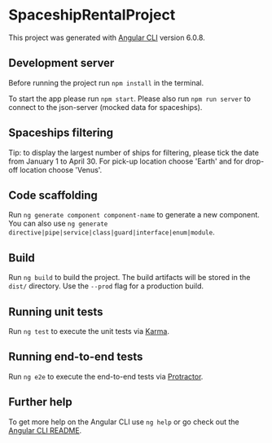# SpaceshipRentalProject

This project was generated with [Angular CLI](https://github.com/angular/angular-cli) version 6.0.8.

## Development server

Before running the project run `npm install` in the terminal.

To start the app please run `npm start`.
Please also run `npm run server` to connect to the json-server (mocked data for spaceships).

## Spaceships filtering

Tip: to display the largest number of ships for filtering, please tick the date from January 1 to April 30.
For pick-up location choose 'Earth' and for drop-off location choose 'Venus'.

## Code scaffolding

Run `ng generate component component-name` to generate a new component. You can also use `ng generate directive|pipe|service|class|guard|interface|enum|module`.

## Build

Run `ng build` to build the project. The build artifacts will be stored in the `dist/` directory. Use the `--prod` flag for a production build.

## Running unit tests

Run `ng test` to execute the unit tests via [Karma](https://karma-runner.github.io).

## Running end-to-end tests

Run `ng e2e` to execute the end-to-end tests via [Protractor](http://www.protractortest.org/).

## Further help

To get more help on the Angular CLI use `ng help` or go check out the [Angular CLI README](https://github.com/angular/angular-cli/blob/master/README.md).

